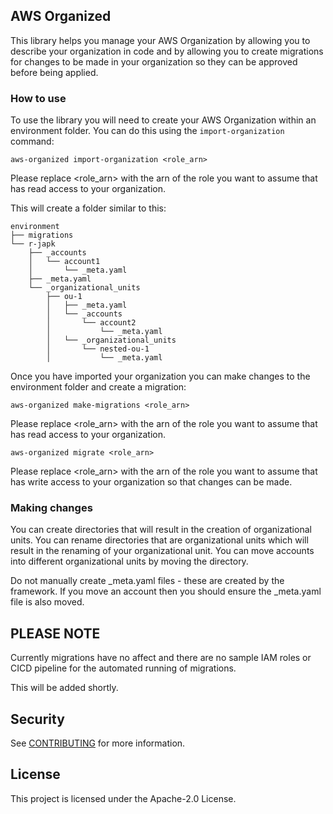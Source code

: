 ## AWS Organized

This library helps you manage your AWS Organization by allowing you to describe your organization in code and by
allowing you to create migrations for changes to be made in your organization so they can be approved before being
applied.

### How to use

To use the library you will need to create your AWS Organization within an environment folder.  You can do this using
the `import-organization` command:

```shell script
aws-organized import-organization <role_arn>
```

Please replace <role_arn> with the arn of the role you want to assume that has read access to your organization.

This will create a folder similar to this:

```shell script
environment
├── migrations
└── r-japk
    ├── _accounts
    │   └── account1
    │       └── _meta.yaml
    ├── _meta.yaml
    └── _organizational_units
        ├── ou-1
        │   ├── _meta.yaml
        │   └── _accounts
        │       └── account2
        │           └── _meta.yaml
        │   └── _organizational_units
        │       └── nested-ou-1
        │           └── _meta.yaml
```

Once you have imported your organization you can make changes to the environment folder and create a migration:

```shell script
aws-organized make-migrations <role_arn>
```

Please replace <role_arn> with the arn of the role you want to assume that has read access to your organization.

```shell script
aws-organized migrate <role_arn>
```

Please replace <role_arn> with the arn of the role you want to assume that has write access to your organization so that
changes can be made.

### Making changes

You can create directories that will result in the creation of organizational units.  You can rename directories that 
are organizational units which will result in the renaming of your organizational unit.  You can move accounts into 
different organizational units by moving the directory.

Do not manually create _meta.yaml files - these are created by the framework.  If you move an account then you should
ensure the _meta.yaml file is also moved.

## PLEASE NOTE

Currently migrations have no affect and there are no sample IAM roles or CICD pipeline for the automated running of 
migrations.

This will be added shortly.

## Security

See [CONTRIBUTING](CONTRIBUTING.md#security-issue-notifications) for more information.

## License

This project is licensed under the Apache-2.0 License.

#
